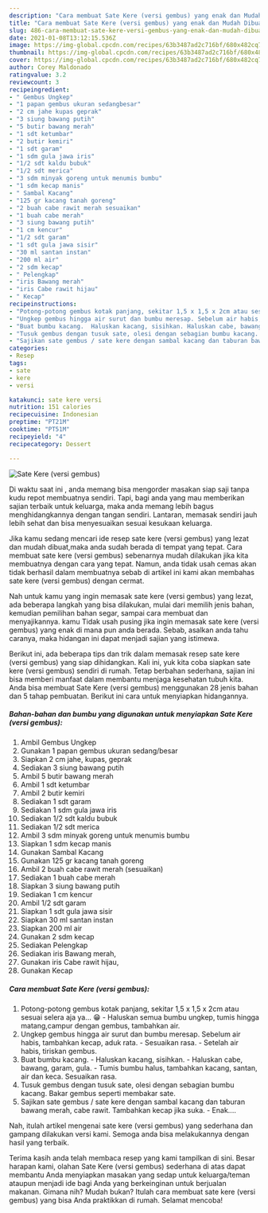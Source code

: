 ```yaml
---
description: "Cara membuat Sate Kere (versi gembus) yang enak dan Mudah Dibuat"
title: "Cara membuat Sate Kere (versi gembus) yang enak dan Mudah Dibuat"
slug: 486-cara-membuat-sate-kere-versi-gembus-yang-enak-dan-mudah-dibuat
date: 2021-01-08T13:12:15.536Z
image: https://img-global.cpcdn.com/recipes/63b3487ad2c716bf/680x482cq70/sate-kere-versi-gembus-foto-resep-utama.jpg
thumbnail: https://img-global.cpcdn.com/recipes/63b3487ad2c716bf/680x482cq70/sate-kere-versi-gembus-foto-resep-utama.jpg
cover: https://img-global.cpcdn.com/recipes/63b3487ad2c716bf/680x482cq70/sate-kere-versi-gembus-foto-resep-utama.jpg
author: Corey Maldonado
ratingvalue: 3.2
reviewcount: 3
recipeingredient:
- " Gembus Ungkep"
- "1 papan gembus ukuran sedangbesar"
- "2 cm jahe kupas geprak"
- "3 siung bawang putih"
- "5 butir bawang merah"
- "1 sdt ketumbar"
- "2 butir kemiri"
- "1 sdt garam"
- "1 sdm gula jawa iris"
- "1/2 sdt kaldu bubuk"
- "1/2 sdt merica"
- "3 sdm minyak goreng untuk menumis bumbu"
- "1 sdm kecap manis"
- " Sambal Kacang"
- "125 gr kacang tanah goreng"
- "2 buah cabe rawit merah sesuaikan"
- "1 buah cabe merah"
- "3 siung bawang putih"
- "1 cm kencur"
- "1/2 sdt garam"
- "1 sdt gula jawa sisir"
- "30 ml santan instan"
- "200 ml air"
- "2 sdm kecap"
- " Pelengkap"
- "iris Bawang merah"
- "iris Cabe rawit hijau"
- " Kecap"
recipeinstructions:
- "Potong-potong gembus kotak panjang, sekitar 1,5 x 1,5 x 2cm atau sesuai selera aja ya... 😁 Haluskan semua bumbu ungkep, tumis hingga matang,campur dengan gembus, tambahkan air."
- "Ungkep gembus hingga air surut dan bumbu meresap. Sebelum air habis, tambahkan kecap, aduk rata. Sesuaikan rasa.  Setelah air habis, tiriskan gembus."
- "Buat bumbu kacang.  Haluskan kacang, sisihkan. Haluskan cabe, bawang, garam, gula. Tumis bumbu halus, tambahkan kacang, santan, air dan keca. Sesuaikan rasa."
- "Tusuk gembus dengan tusuk sate, olesi dengan sebagian bumbu kacang. Bakar gembus seperti membakar sate."
- "Sajikan sate gembus / sate kere dengan sambal kacang dan taburan bawang merah, cabe rawit. Tambahkan kecap jika suka. Enak...."
categories:
- Resep
tags:
- sate
- kere
- versi

katakunci: sate kere versi 
nutrition: 151 calories
recipecuisine: Indonesian
preptime: "PT21M"
cooktime: "PT51M"
recipeyield: "4"
recipecategory: Dessert

---
```



![Sate Kere (versi gembus)](https://img-global.cpcdn.com/recipes/63b3487ad2c716bf/680x482cq70/sate-kere-versi-gembus-foto-resep-utama.jpg)

Di waktu  saat ini , anda memang bisa mengorder masakan siap saji tanpa kudu repot membuatnya sendiri. Tapi, bagi anda yang mau memberikan sajian terbaik untuk keluarga, maka anda memang lebih bagus menghidangkannya dengan tangan sendiri. Lantaran, memasak sendiri jauh lebih sehat dan bisa menyesuaikan sesuai kesukaan keluarga.

Jika kamu sedang mencari ide resep sate kere (versi gembus) yang lezat dan mudah dibuat,maka anda sudah berada di tempat yang tepat. Cara membuat sate kere (versi gembus)  sebenarnya mudah dilakukan jika kita membuatnya dengan cara yang tepat. Namun, anda tidak usah cemas akan tidak berhasil dalam membuatnya 
sebab di artikel ini kami akan membahas sate kere (versi gembus) dengan cermat.  



Nah untuk kamu yang ingin memasak sate kere (versi gembus) yang lezat, ada beberapa langkah yang bisa dilakukan, mulai dari memilih jenis bahan, kemudian pemilihan bahan segar, sampai cara membuat dan menyajikannya. kamu Tidak usah pusing jika ingin memasak sate kere (versi gembus) yang enak di mana pun anda berada. Sebab, asalkan anda  tahu caranya, maka hidangan ini dapat menjadi sajian yang istimewa.

Berikut ini, ada beberapa tips dan trik dalam memasak resep sate kere (versi gembus) yang siap dihidangkan. Kali ini, yuk kita coba siapkan sate kere (versi gembus) sendiri di rumah. Tetap berbahan sederhana, sajian ini bisa memberi manfaat dalam membantu menjaga kesehatan tubuh kita. Anda bisa membuat Sate Kere (versi gembus) menggunakan 28 jenis bahan dan 5 tahap pembuatan. Berikut ini cara untuk menyiapkan hidangannya.

<!--inarticleads1-->

##### Bahan-bahan dan bumbu yang digunakan untuk menyiapkan Sate Kere (versi gembus):

1. Ambil  Gembus Ungkep
1. Gunakan 1 papan gembus ukuran sedang/besar
1. Siapkan 2 cm jahe, kupas, geprak
1. Sediakan 3 siung bawang putih
1. Ambil 5 butir bawang merah
1. Ambil 1 sdt ketumbar
1. Ambil 2 butir kemiri
1. Sediakan 1 sdt garam
1. Sediakan 1 sdm gula jawa iris
1. Sediakan 1/2 sdt kaldu bubuk
1. Sediakan 1/2 sdt merica
1. Ambil 3 sdm minyak goreng untuk menumis bumbu
1. Siapkan 1 sdm kecap manis
1. Gunakan  Sambal Kacang
1. Gunakan 125 gr kacang tanah goreng
1. Ambil 2 buah cabe rawit merah (sesuaikan)
1. Sediakan 1 buah cabe merah
1. Siapkan 3 siung bawang putih
1. Sediakan 1 cm kencur
1. Ambil 1/2 sdt garam
1. Siapkan 1 sdt gula jawa sisir
1. Siapkan 30 ml santan instan
1. Siapkan 200 ml air
1. Gunakan 2 sdm kecap
1. Sediakan  Pelengkap
1. Sediakan iris Bawang merah,
1. Gunakan iris Cabe rawit hijau,
1. Gunakan  Kecap




<!--inarticleads2-->

##### Cara membuat Sate Kere (versi gembus):

1. Potong-potong gembus kotak panjang, sekitar 1,5 x 1,5 x 2cm atau sesuai selera aja ya... 😁 - Haluskan semua bumbu ungkep, tumis hingga matang,campur dengan gembus, tambahkan air.
1. Ungkep gembus hingga air surut dan bumbu meresap. Sebelum air habis, tambahkan kecap, aduk rata. - Sesuaikan rasa.  - Setelah air habis, tiriskan gembus.
1. Buat bumbu kacang.  - Haluskan kacang, sisihkan. - Haluskan cabe, bawang, garam, gula. - Tumis bumbu halus, tambahkan kacang, santan, air dan keca. Sesuaikan rasa.
1. Tusuk gembus dengan tusuk sate, olesi dengan sebagian bumbu kacang. Bakar gembus seperti membakar sate.
1. Sajikan sate gembus / sate kere dengan sambal kacang dan taburan bawang merah, cabe rawit. Tambahkan kecap jika suka. - Enak....




Nah, itulah artikel mengenai  sate kere (versi gembus)  yang sederhana dan gampang dilakukan versi kami. Semoga anda bisa melakukannya dengan hasil yang terbaik. 

Terima kasih anda telah membaca resep yang kami tampilkan di sini. Besar harapan kami, olahan  Sate Kere (versi gembus) sederhana di atas dapat membantu Anda menyiapkan masakan yang sedap untuk keluarga/teman ataupun menjadi ide bagi Anda yang berkeinginan untuk berjualan makanan. Gimana nih? Mudah bukan? Itulah cara membuat sate kere (versi gembus) yang bisa Anda praktikkan di rumah. Selamat mencoba!

